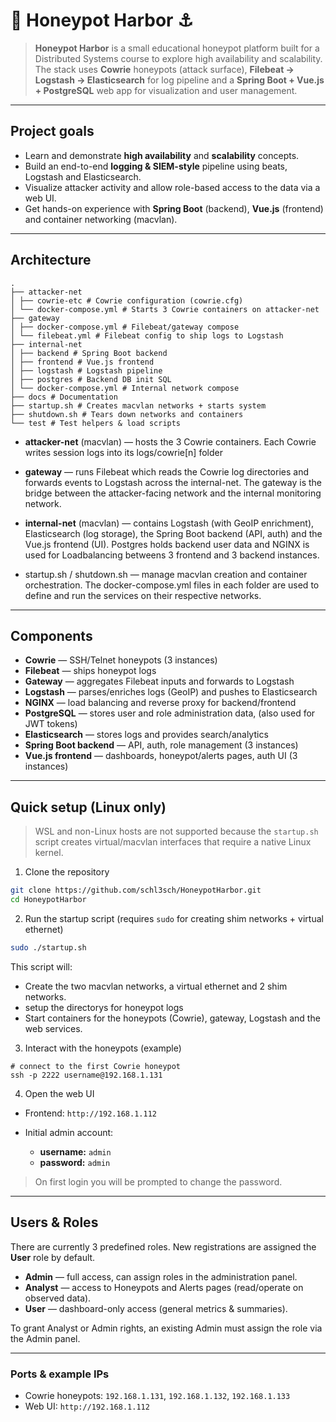 # 🍯 Honeypot Harbor ⚓

> **Honeypot Harbor** is a small educational honeypot platform built for a Distributed Systems course to explore high availability and scalability. The stack uses **Cowrie** honeypots (attack surface), **Filebeat → Logstash → Elasticsearch** for log pipeline and a **Spring Boot + Vue.js + PostgreSQL** web app for visualization and user management.
---

## Project goals

* Learn and demonstrate **high availability** and **scalability** concepts.
* Build an end-to-end **logging & SIEM-style** pipeline using beats, Logstash and Elasticsearch.
* Visualize attacker activity and allow role-based access to the data via a web UI.
* Get hands-on experience with **Spring Boot** (backend), **Vue.js** (frontend) and container networking (macvlan).

---

## Architecture 

```
.
├── attacker-net
│ ├── cowrie-etc # Cowrie configuration (cowrie.cfg)
│ └── docker-compose.yml # Starts 3 Cowrie containers on attacker-net
├── gateway
│ ├── docker-compose.yml # Filebeat/gateway compose
│ └── filebeat.yml # Filebeat config to ship logs to Logstash
├── internal-net
│ ├── backend # Spring Boot backend 
│ ├── frontend # Vue.js frontend 
│ ├── logstash # Logstash pipeline
│ ├── postgres # Backend DB init SQL
│ └── docker-compose.yml # Internal network compose 
├── docs # Documentation
├── startup.sh # Creates macvlan networks + starts system
├── shutdown.sh # Tears down networks and containers
└── test # Test helpers & load scripts
```

- **attacker-net** (macvlan) — hosts the 3 Cowrie containers. Each Cowrie writes session logs into its logs/cowrie[n] folder 

- **gateway** — runs Filebeat which reads the Cowrie log directories and forwards events to Logstash across the internal-net. The gateway is the bridge between the attacker-facing network and the internal monitoring network.

- **internal-net** (macvlan) — contains Logstash (with GeoIP enrichment), Elasticsearch (log storage), the Spring Boot backend (API, auth) and the Vue.js frontend (UI). Postgres holds backend user data and NGINX is used for Loadbalancing betweens 3 frontend and 3 backend instances.

- startup.sh / shutdown.sh — manage macvlan creation and container orchestration. The docker-compose.yml files in each folder are used to define and run the services on their respective networks.

---

## Components

- **Cowrie** — SSH/Telnet honeypots (3 instances)
- **Filebeat** — ships honeypot logs
- **Gateway** — aggregates Filebeat inputs and forwards to Logstash
- **Logstash** — parses/enriches logs (GeoIP) and pushes to Elasticsearch
- **NGINX** — load balancing and reverse proxy for backend/frontend
- **PostgreSQL** — stores user and role administration data, (also used for JWT tokens)
- **Elasticsearch** — stores logs and provides search/analytics
- **Spring Boot backend** — API, auth, role management (3 instances)
- **Vue.js frontend** — dashboards, honeypot/alerts pages, auth UI (3 instances)

---

## Quick setup (Linux only)

> WSL and non-Linux hosts are not supported because the `startup.sh` script creates virtual/macvlan interfaces that require a native Linux kernel.

1. Clone the repository

```bash
git clone https://github.com/schl3sch/HoneypotHarbor.git
cd HoneypotHarbor
```

2. Run the startup script (requires `sudo` for creating shim networks + virtual ethernet)

```bash
sudo ./startup.sh
```

This script will:

* Create the two macvlan networks, a virtual ethernet and 2 shim networks.
* setup the directorys for honeypot logs
* Start containers for the honeypots (Cowrie), gateway, Logstash and the web services.

3. Interact with the honeypots (example)

```
# connect to the first Cowrie honeypot
ssh -p 2222 username@192.168.1.131
```

4. Open the web UI

* Frontend: `http://192.168.1.112`
* Initial admin account:

  * **username:** `admin`
  * **password:** `admin`

> On first login you will be prompted to change the password.

---

## Users & Roles

There are currently 3 predefined roles. New registrations are assigned the **User** role by default.

* **Admin** — full access, can assign roles in the administration panel.
* **Analyst** — access to Honeypots and Alerts pages (read/operate on observed data).
* **User** — dashboard-only access (general metrics & summaries).

To grant Analyst or Admin rights, an existing Admin must assign the role via the Admin panel.

---


### Ports & example IPs

* Cowrie honeypots: `192.168.1.131`, `192.168.1.132`, `192.168.1.133`
* Web UI: `http://192.168.1.112`

